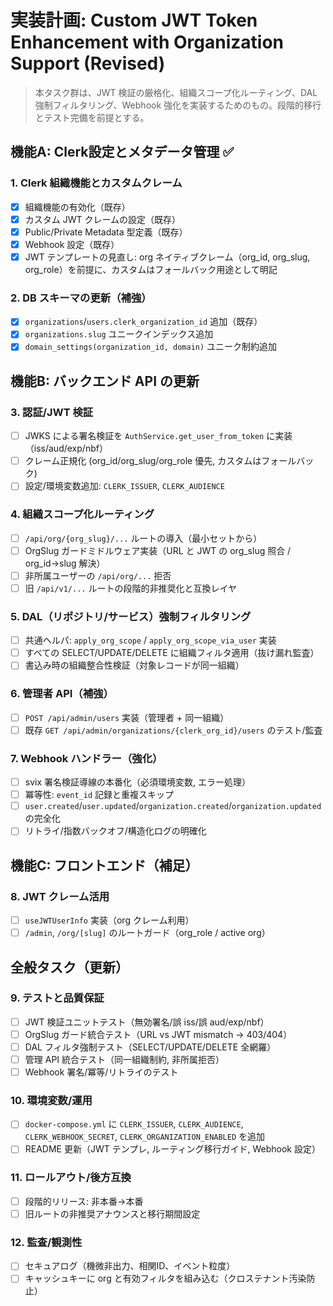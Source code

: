 # 実装計画: Custom JWT Token Enhancement with Organization Support (Revised)

> 本タスク群は、JWT 検証の厳格化、組織スコープ化ルーティング、DAL 強制フィルタリング、Webhook 強化を実装するためのもの。段階的移行とテスト完備を前提とする。

## 機能A: Clerk設定とメタデータ管理 ✅

### 1. Clerk 組織機能とカスタムクレーム
- [x] 組織機能の有効化（既存）
- [x] カスタム JWT クレームの設定（既存）
- [x] Public/Private Metadata 型定義（既存）
- [x] Webhook 設定（既存）
- [x] JWT テンプレートの見直し: org ネイティブクレーム（org_id, org_slug, org_role）を前提に、カスタムはフォールバック用途として明記

### 2. DB スキーマの更新（補強）
- [x] `organizations`/`users.clerk_organization_id` 追加（既存）
- [x] `organizations.slug` ユニークインデックス追加
- [x] `domain_settings(organization_id, domain)` ユニーク制約追加

## 機能B: バックエンド API の更新

### 3. 認証/JWT 検証
- [ ] JWKS による署名検証を `AuthService.get_user_from_token` に実装（iss/aud/exp/nbf）
- [ ] クレーム正規化 (org_id/org_slug/org_role 優先, カスタムはフォールバック)
- [ ] 設定/環境変数追加: `CLERK_ISSUER`, `CLERK_AUDIENCE`

### 4. 組織スコープ化ルーティング
- [ ] `/api/org/{org_slug}/...` ルートの導入（最小セットから）
- [ ] OrgSlug ガードミドルウェア実装（URL と JWT の org_slug 照合 / org_id→slug 解決）
- [ ] 非所属ユーザーの `/api/org/...` 拒否
- [ ] 旧 `/api/v1/...` ルートの段階的非推奨化と互換レイヤ

### 5. DAL（リポジトリ/サービス）強制フィルタリング
- [ ] 共通ヘルパ: `apply_org_scope` / `apply_org_scope_via_user` 実装
- [ ] すべての SELECT/UPDATE/DELETE に組織フィルタ適用（抜け漏れ監査）
- [ ] 書込み時の組織整合性検証（対象レコードが同一組織）

### 6. 管理者 API（補強）
- [ ] `POST /api/admin/users` 実装（管理者 + 同一組織）
- [ ] 既存 `GET /api/admin/organizations/{clerk_org_id}/users` のテスト/監査

### 7. Webhook ハンドラー（強化）
- [ ] svix 署名検証導線の本番化（必須環境変数, エラー処理）
- [ ] 冪等性: `event_id` 記録と重複スキップ
- [ ] `user.created`/`user.updated`/`organization.created`/`organization.updated` の完全化
- [ ] リトライ/指数バックオフ/構造化ログの明確化

## 機能C: フロントエンド（補足）

### 8. JWT クレーム活用
- [ ] `useJWTUserInfo` 実装（org クレーム利用）
- [ ] `/admin`, `/org/[slug]` のルートガード（org_role / active org）

## 全般タスク（更新）

### 9. テストと品質保証
- [ ] JWT 検証ユニットテスト（無効署名/誤 iss/誤 aud/exp/nbf）
- [ ] OrgSlug ガード統合テスト（URL vs JWT mismatch → 403/404）
- [ ] DAL フィルタ強制テスト（SELECT/UPDATE/DELETE 全網羅）
- [ ] 管理 API 統合テスト（同一組織制約, 非所属拒否）
- [ ] Webhook 署名/冪等/リトライのテスト

### 10. 環境変数/運用
- [ ] `docker-compose.yml` に `CLERK_ISSUER`, `CLERK_AUDIENCE`, `CLERK_WEBHOOK_SECRET`, `CLERK_ORGANIZATION_ENABLED` を追加
- [ ] README 更新（JWT テンプレ, ルーティング移行ガイド, Webhook 設定）

### 11. ロールアウト/後方互換
- [ ] 段階的リリース: 非本番→本番
- [ ] 旧ルートの非推奨アナウンスと移行期間設定

### 12. 監査/観測性
- [ ] セキュアログ（機微非出力、相関ID、イベント粒度）
- [ ] キャッシュキーに org と有効フィルタを組み込む（クロステナント汚染防止）
